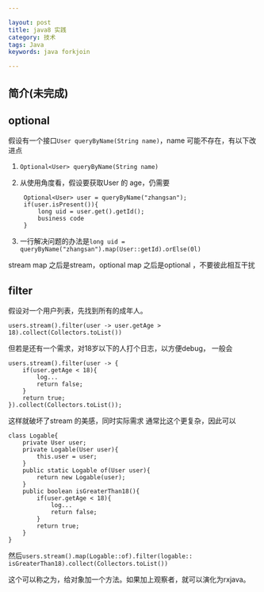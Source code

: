 ```yaml
---

layout: post
title: java8 实践
category: 技术
tags: Java
keywords: java forkjoin

---
```


## 简介(未完成)

## optional

假设有一个接口`User queryByName(String name)`，name 可能不存在，有以下改进点

1. `Optional<User> queryByName(String name)`
2. 从使用角度看，假设要获取User 的 age，仍需要

		Optional<User> user = queryByName("zhangsan");
		if(user.isPresent()){
			long uid = user.get().getId();
			business code
		}
3. 一行解决问题的办法是`long uid = queryByName("zhangsan").map(User::getId).orElse(0l)`
		
stream map 之后是stream，optional map 之后是optional ，不要彼此相互干扰


##  filter

假设对一个用户列表，先找到所有的成年人。

`users.stream().filter(user -> user.getAge > 18).collect(Collectors.toList())`

但若是还有一个需求，对18岁以下的人打个日志，以方便debug， 一般会

	users.stream().filter(user -> {
		if(user.getAge < 18){
			log...
			return false;
		}
		return true;
	}).collect(Collectors.toList());
	
这样就破坏了stream 的美感，同时实际需求 通常比这个更复杂，因此可以

	class Logable{
		private User user;
		private Logable(User user){
			this.user = user;
		}
		public static Logable of(User user){
			return new Logable(user);
		}
		public boolean isGreaterThan18(){
			if(user.getAge < 18){
				log...
				return false;
			}
			return true;
		}
	}

然后`users.stream().map(Logable::of).filter(logable:: isGreaterThan18).collect(Collectors.toList())`

这个可以称之为，给对象加一个方法。如果加上观察者，就可以演化为rxjava。
